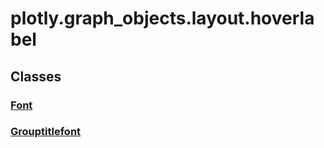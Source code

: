 # plotly.graph_objects.layout.hoverlabel

## Classes

### [Font](Font.md)

### [Grouptitlefont](Grouptitlefont.md)



